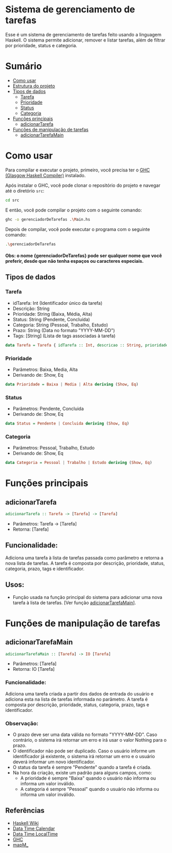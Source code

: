 # Sistema de gerenciamento de tarefas

Esse é um sistema de gerenciamento de tarefas feito usando a linguagem Haskell. O sistema permite adicionar, remover e listar tarefas, além de filtrar por prioridade, status e categoria.

# Sumário
- [Como usar](#como-usar)
- [Estrutura do projeto](#estrutura-do-projeto)
- [Tipos de dados](#tipos-de-dados)
    - [Tarefa](#tarefa)
    - [Prioridade](#prioridade)
    - [Status](#status)
    - [Categoria](#categoria)
- [Funções principais](#funções-principais)
  - [adicionarTarefa](#adicionartarefa)
- [Funções de manipulação de tarefas](#funções-de-manipulação-de-tarefas)
  - [adicionarTarefaMain](#adicionartarefamain)


# Como usar
Para compilar e executar o projeto, primeiro, você precisa ter o [GHC (Glasgow Haskell Compiler)](https://www.haskell.org/downloads/) instalado.

Após instalar o GHC, você pode clonar o repositório do projeto e navegar até o diretório `src`:

```bash
cd src
```

E então, você pode compilar o projeto com o seguinte comando:

```bash
ghc -o gerenciadorDeTarefas .\Main.hs 
```

Depois de compilar, você pode executar o programa com o seguinte comando:

```bash
.\gerenciadorDeTarefas
```

#### Obs: o nome {gerenciadorDeTarefas} pode ser qualquer nome que você preferir, desde que não tenha espaços ou caracteres especiais.

## Tipos de dados

### Tarefa
- idTarefa: Int (Identificador único da tarefa)
- Descrição: String
- Prioridade: String (Baixa, Média, Alta)
- Status: String (Pendente, Concluída)
- Categoria: String (Pessoal, Trabalho, Estudo)
- Prazo: String (Data no formato "YYYY-MM-DD")
- Tags: [String] (Lista de tags associadas à tarefa)

```haskell
data Tarefa = Tarefa { idTarefa :: Int, descricao :: String, prioridade :: String, status :: String, categoria :: String, prazo :: String, tags :: [String] } deriving (Show, Eq)
```

### Prioridade
- Parâmetros: Baixa, Media, Alta
- Derivando de: Show, Eq
```haskell
data Prioridade = Baixa | Media | Alta deriving (Show, Eq)
```
### Status
- Parâmetros: Pendente, Concluida
- Derivando de: Show, Eq
```haskell
data Status = Pendente | Concluida deriving (Show, Eq)
```
### Categoria
- Parâmetros: Pessoal, Trabalho, Estudo
- Derivando de: Show, Eq
```haskell
data Categoria = Pessoal | Trabalho | Estudo deriving (Show, Eq)
```

# Funções principais

## adicionarTarefa

```haskell
adicionarTarefa :: Tarefa -> [Tarefa] -> [Tarefa]
```

- Parâmetros: Tarefa -> [Tarefa]
- Retorna: [Tarefa]

## Funcionalidade:
Adiciona uma tarefa à lista de tarefas passada como parâmetro e retorna a nova lista de tarefas. A tarefa é composta por descrição, prioridade, status, categoria, prazo, tags e identificador.

## Usos:
- Função usada na função principal do sistema para adicionar uma nova tarefa à lista de tarefas. [Ver função [adicionarTarefaMain](#adicionartarefamain)].

# Funções de manipulação de tarefas

## adicionarTarefaMain
```haskell
adicionarTarefaMain :: [Tarefa] -> IO [Tarefa]
```
- Parâmetros: [Tarefa]
- Retorna: IO [Tarefa]


### Funcionalidade:
Adiciona uma tarefa criada a partir dos dados de entrada do usuário e adiciona esta na lista de tarefas informada no parâmetro. A tarefa é composta por descrição, prioridade, status, categoria, prazo, tags e identificador.

### Observação:
- O prazo deve ser uma data válida no formato "YYYY-MM-DD". Caso contrário, o sistema irá retornar um erro e irá usar o valor Nothing para o prazo.
- O identificador não pode ser duplicado. Caso o usuário informe um identificador já existente, o sistema irá retornar um erro e o usuário deverá informar um novo identificador.
- O status da tarefa é sempre "Pendente" quando a tarefa é criada.
- Na hora da criação, existe um padrão para alguns campos, como:
    * A prioridade é sempre "Baixa" quando o usuário não informa ou informa um valor inválido.
    * A categoria é sempre "Pessoal" quando o usuário não informa ou informa um valor inválido.


## Referências
- [Haskell Wiki](https://wiki.haskell.org/Haskell)
- [Data Time Calendar](https://hackage.haskell.org/package/time-1.14/docs/Data-Time-Calendar.html)
- [Data Time LocalTime](https://hackage.haskell.org/package/time-1.14/docs/Data-Time-LocalTime.html)
- [GHC](https://www.haskell.org/ghc/)
- [mapM_](https://stackoverflow.com/questions/27609062/what-is-the-difference-between-mapm-and-mapm-in-haskell)